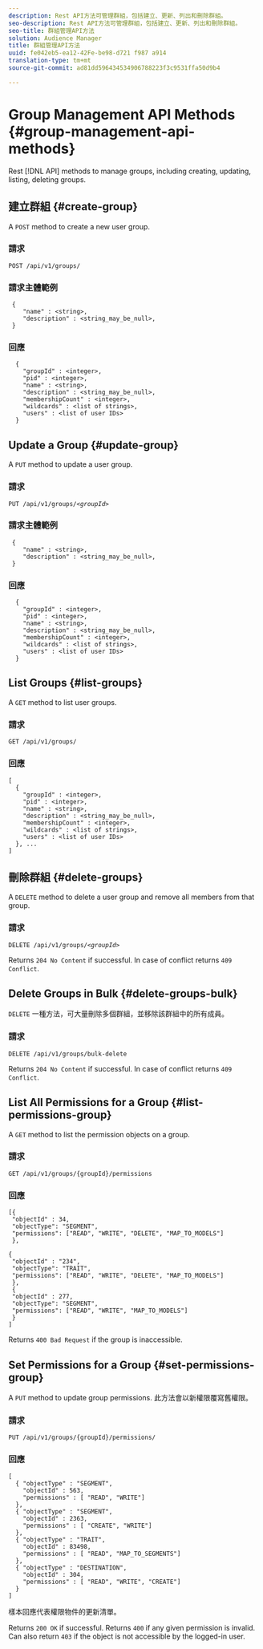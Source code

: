 ```yaml
---
description: Rest API方法可管理群組，包括建立、更新、列出和刪除群組。
seo-description: Rest API方法可管理群組，包括建立、更新、列出和刪除群組。
seo-title: 群組管理API方法
solution: Audience Manager
title: 群組管理API方法
uuid: fe042eb5-ea12-42Fe-be98-d721 f987 a914
translation-type: tm+mt
source-git-commit: ad81dd596434534906788223f3c9531ffa50d9b4

---
```



# Group Management API Methods {#group-management-api-methods}

Rest [!DNL API] methods to manage groups, including creating, updating, listing, deleting groups.

<!-- c_rest_api_user_man_group.xml -->

## 建立群組 {#create-group}

A `POST` method to create a new user group.

<!-- r_rest_api_group_create.xml -->

### 請求

`POST /api/v1/groups/`

### 請求主體範例

```
 {
    "name" : <string>,
    "description" : <string_may_be_null>,
 }
```

### 回應

```
  {
    "groupId" : <integer>,
    "pid" : <integer>,
    "name" : <string>,
    "description" : <string_may_be_null>,
    "membershipCount" : <integer>,
    "wildcards" : <list of strings>,
    "users" : <list of user IDs>
  }
```

## Update a Group {#update-group}

A `PUT` method to update a user group.

<!--
r_rest_api_group_update.xml
-->

### 請求

`PUT /api/v1/groups/`*`<groupId>`*

### 請求主體範例

```
 {
    "name" : <string>,
    "description" : <string_may_be_null>,
 }
```

### 回應

```
  {
    "groupId" : <integer>,
    "pid" : <integer>,
    "name" : <string>,
    "description" : <string_may_be_null>,
    "membershipCount" : <integer>,
    "wildcards" : <list of strings>,
    "users" : <list of user IDs>
  }
```

## List Groups {#list-groups}

A `GET` method to list user groups.

<!--
r_rest_api_group_list.xml
-->

### 請求

`GET /api/v1/groups/`

### 回應

```
[
  { 
    "groupId" : <integer>,
    "pid" : <integer>,
    "name" : <string>,
    "description" : <string_may_be_null>,
    "membershipCount" : <integer>,
    "wildcards" : <list of strings>,
    "users" : <list of user IDs>
  }, ...
]
```

## 刪除群組 {#delete-groups}

A `DELETE` method to delete a user group and remove all members from that group.

<!-- r_rest_api_group_delete.xml -->

### 請求

`DELETE /api/v1/groups/`*`<groupId>`*

Returns `204 No Content` if successful. In case of conflict returns `409 Conflict`.

## Delete Groups in Bulk {#delete-groups-bulk}

`DELETE` 一種方法，可大量刪除多個群組，並移除該群組中的所有成員。

<!-- r_rest_api_group_delete_bulk.xml -->

### 請求

`DELETE /api/v1/groups/bulk-delete`

Returns `204 No Content` if successful. In case of conflict returns `409 Conflict`.

## List All Permissions for a Group {#list-permissions-group}

A `GET` method to list the permission objects on a group.

<!-- r_rest_api_perm_list_group.xml -->

### 請求

`GET /api/v1/groups/{groupId}/permissions`

### 回應

```
[{
 "objectId" : 34,
 "objectType": "SEGMENT",
 "permissions": ["READ", "WRITE", "DELETE", "MAP_TO_MODELS"]
 },

{
 "objectId" : "234",
 "objectType": "TRAIT",
 "permissions": ["READ", "WRITE", "DELETE", "MAP_TO_MODELS"]
 },
 {
 "objectId" : 277,
 "objectType": "SEGMENT",
 "permissions": ["READ", "WRITE", "MAP_TO_MODELS"]
 }
]
```

Returns `400 Bad Request` if the group is inaccessible.

## Set Permissions for a Group {#set-permissions-group}

A `PUT` method to update group permissions. 此方法會以新權限覆寫舊權限。

<!-- r_rest_api_perm_set.xml -->

### 請求

`PUT /api/v1/groups/{groupId}/permissions/`

### 回應

```
[ 
  { "objectType" : "SEGMENT",
    "objectId" : 563,
    "permissions" : [ "READ", "WRITE"]
  },
  { "objectType" : "SEGMENT",
    "objectId" : 2363,
    "permissions" : [ "CREATE", "WRITE"]
  },
  { "objectType" : "TRAIT",
    "objectId" : 83498,
    "permissions" : [ "READ", "MAP_TO_SEGMENTS"]
  },
  { "objectType" : "DESTINATION",
    "objectId" : 304,
    "permissions" : [ "READ", "WRITE", "CREATE"]
  }
]
```

樣本回應代表權限物件的更新清單。

Returns `200 OK` if successful. Returns `400` if any given permission is invalid. Can also return `403` if the object is not accessible by the logged-in user.